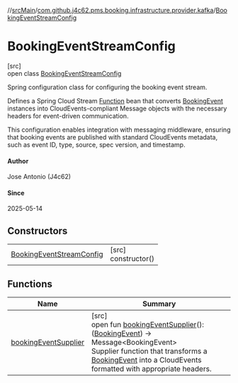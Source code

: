 //[srcMain](../../../index.md)/[com.github.j4c62.pms.booking.infrastructure.provider.kafka](../index.md)/[BookingEventStreamConfig](index.md)

# BookingEventStreamConfig

[src]\
open class [BookingEventStreamConfig](index.md)

Spring configuration class for configuring the booking event stream.

Defines a Spring Cloud Stream [Function](https://docs.oracle.com/javase/8/docs/api/java/util/function/Function.html)
bean that converts [BookingEvent](../../com.github.j4c62.pms.booking.domain.aggregate.event/-booking-event/index.md)
instances into CloudEvents-compliant Message objects with the necessary headers for event-driven communication.

This configuration enables integration with messaging middleware, ensuring that booking events are published with
standard CloudEvents metadata, such as event ID, type, source, spec version, and timestamp.

#### Author

Jose Antonio (J4c62)

#### Since

2025-05-14

## Constructors

|                                                             |                        |
|-------------------------------------------------------------|------------------------|
| [BookingEventStreamConfig](-booking-event-stream-config.md) | [src]<br>constructor() |

## Functions

| Name                                              | Summary                                                                                                                                                                                                                                                                                                                                                                                                       |
|---------------------------------------------------|---------------------------------------------------------------------------------------------------------------------------------------------------------------------------------------------------------------------------------------------------------------------------------------------------------------------------------------------------------------------------------------------------------------|
| [bookingEventSupplier](booking-event-supplier.md) | [src]<br>open fun [bookingEventSupplier](booking-event-supplier.md)(): ([BookingEvent](../../com.github.j4c62.pms.booking.domain.aggregate.event/-booking-event/index.md)) -&gt; Message&lt;BookingEvent&gt;<br>Supplier function that transforms a [BookingEvent](../../com.github.j4c62.pms.booking.domain.aggregate.event/-booking-event/index.md) into a CloudEvents formatted  with appropriate headers. |